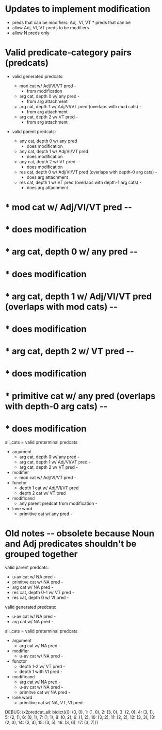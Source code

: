 # Updates to implement modification
* preds that can be modifiers: Adj, VI, VT * preds that can be 
* allow Adj, VI, VT preds to be modifiers
* allow N preds only 


# Valid predicate-category pairs (predcats)
* valid generated predcats:
    * mod cat w/ Adj/VI/VT pred -
        * from modification
    * arg cat, depth 0 w/ any pred - 
        * from arg attachment
    * arg cat, depth 1 w/ Adj/VI/VT pred (overlaps with mod cats) -
        * from arg attachment
    * arg cat, depth 2 w/ VT pred -
        * from arg attachment

* valid parent predcats:
    * any cat, depth 0 w/ any pred
        * does modification
    * any cat, depth 1 w/ Adj/VI/VT pred
        * does modification
    * any cat, depth 2 w/ VT pred --
        * does modification
    * res cat, depth 0 w/ Adj/VI/VT pred (overlaps with depth-0 arg cats) -
        * does arg attachment
    * res cat, depth 1 w/ VT pred (overlaps with depth-1 arg cats) -
        * does arg attachment

#    * mod cat w/ Adj/VI/VT pred --
#        * does modification
#    * arg cat, depth 0 w/ any pred --
#        * does modification
#    * arg cat, depth 1 w/ Adj/VI/VT pred (overlaps with mod cats) --
#        * does modification
#    * arg cat, depth 2 w/ VT pred --
#        * does modification
#    * primitive cat w/ any pred (overlaps with depth-0 arg cats) --
#        * does modification

all_cats = valid preterminal predcats:
* argument
    * arg cat, depth 0 w/ any pred -
    * arg cat, depth 1 w/ Adj/VI/VT pred -
    * arg cat, depth 2 w/ VT pred -
* modifier
    * mod cat w/ Adj/VI/VT pred -
* functor
    * depth 1 cat w/ Adj/VI/VT pred
    * depth 2 cat w/ VT pred
* modificand
    *  any parent predcat from modification -
* lone word
    * primitive cat w/ any pred -


# Old notes -- obsolete because Noun and Adj predicates shouldn't be grouped together
valid parent predcats:
* u-av cat w/ NA pred - 
* primitve cat w/ NA pred -
* arg cat w/ NA pred -
* res cat, depth 0-1 w/ VT pred - 
* res cat, depth 0 w/ VI pred - 

valid generated predcats:
* u-av cat w/ NA pred - 
* arg cat w/ NA pred - 

all_cats = valid preterminal predcats:
* argument
    * arg cat w/ NA pred -
* modifier
    * u-av cat w/ NA pred -
* functor
    * depth 1-2 w/ VT pred -
    * depth 1 with VI pred -
* modificand
    * arg cat w/ NA pred -
    * u-av cat w/ NA pred -
    * primitve cat w/ NA pred -
* lone word
    * primitive cat w/ NA, VT, VI pred -

DEBUG: ix2predcat_all: bidict({0: (0, 0), 1: (1, 0), 2: (3, 0), 3: (2, 0), 4: (3, 1), 5: (2, 1), 6: (0, 1), 7: (1, 1), 8: (0, 2), 9: (1, 2), 10: (3, 2), 11: (2, 2), 12: (3, 3), 13: (2, 3), 14: (3, 4), 15: (3, 5), 16: (3, 6), 17: (3, 7)})